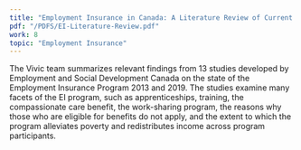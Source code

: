 ```yaml
---
title: "Employment Insurance in Canada: A Literature Review of Current Internal Government Studies"
pdf: "/PDFS/EI-Literature-Review.pdf"
work: 8
topic: "Employment Insurance"
---
```

The Vivic team summarizes relevant findings from 13 studies developed by Employment and Social Development Canada on the state of the Employment Insurance Program 2013 and 2019. The studies examine many facets of the EI program, such as apprenticeships, training, the compassionate care benefit, the work-sharing program, the reasons why those who are eligible for benefits do not apply, and the extent to which the program alleviates poverty and redistributes income across program participants.
